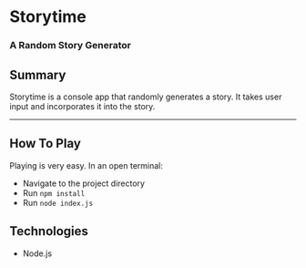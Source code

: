 # Storytime
### A Random Story Generator

## Summary
Storytime is a console app that randomly generates a story. It takes user input and incorporates it into the story.

----
## How To Play
Playing is very easy. In an open terminal:

- Navigate to the project directory
- Run `npm install`
- Run `node index.js`

## Technologies
- Node.js

